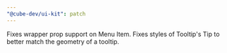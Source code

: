 ```yaml
---
"@cube-dev/ui-kit": patch
---
```


Fixes wrapper prop support on Menu Item.
Fixes styles of Tooltip's Tip to better match the geometry of a tooltip.
